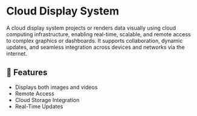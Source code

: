 # Cloud Display System

A cloud display system projects or renders data visually using cloud computing infrastructure, enabling real-time, scalable, and remote access to complex graphics or dashboards. It supports collaboration, dynamic updates, and seamless integration across devices and networks via the internet.

## 🚀 Features
- Displays both images and videos
- Remote Access
- Cloud Storage Integration
- Real-Time Updates
